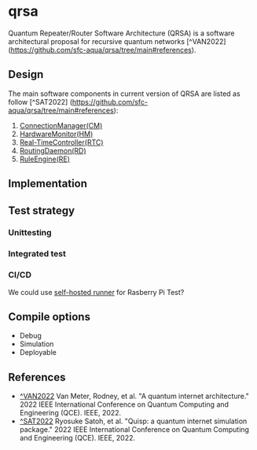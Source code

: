# qrsa
Quantum Repeater/Router Software Architecture (QRSA) is a software architectural proposal for recursive quantum networks [^VAN2022] (https://github.com/sfc-aqua/qrsa/tree/main#references).

## Design
The main software components in current version of QRSA are listed as follow [^SAT2022] (https://github.com/sfc-aqua/qrsa/tree/main#references): 
1. [ConnectionManager(CM)](https://github.com/sfc-aqua/qrsa/tree/main/qrsa/src/connection_manager)
1. [HardwareMonitor(HM)](https://github.com/sfc-aqua/qrsa/tree/main/qrsa/src/hardware_monitor)
1. [Real-TimeController(RTC)](https://github.com/sfc-aqua/qrsa/tree/main/qrsa/src/realtime_controller)
1. [RoutingDaemon(RD)](https://github.com/sfc-aqua/qrsa/tree/main/qrsa/src/routing_daemon)
1. [RuleEngine(RE)](https://github.com/sfc-aqua/qrsa/tree/main/qrsa/src/rule_engine)

## Implementation


## Test strategy
### Unittesting

### Integrated test

### CI/CD
We could use [self-hosted runner](https://docs.github.com/ja/actions/hosting-your-own-runners/managing-self-hosted-runners/about-self-hosted-runners) for Rasberry Pi Test?


## Compile options
- Debug
- Simulation
- Deployable

## References
- [^VAN2022](https://ieeexplore.ieee.org/abstract/document/9951258) Van Meter, Rodney, et al. "A quantum internet architecture." 2022 IEEE International Conference on Quantum Computing and Engineering (QCE). IEEE, 2022. 
- [^SAT2022](https://ieeexplore.ieee.org/abstract/document/9951186) Ryosuke Satoh, et al. "Quisp: a quantum internet simulation package." 2022 IEEE International Conference on Quantum Computing and Engineering (QCE). IEEE, 2022. 



